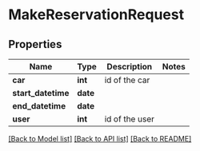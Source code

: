 # MakeReservationRequest

## Properties
Name | Type | Description | Notes
------------ | ------------- | ------------- | -------------
**car** | **int** | id of the car | 
**start_datetime** | **date** |  | 
**end_datetime** | **date** |  | 
**user** | **int** | id of the user | 

[[Back to Model list]](../README.md#documentation-for-models) [[Back to API list]](../README.md#documentation-for-api-endpoints) [[Back to README]](../README.md)


